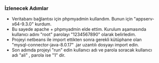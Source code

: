 
### İzlenecek Adımlar

-  Veritabanı bağlantısı için phpmyadmin kullandım. Bunun için "appserv-x64-9.3.0" kurdum.
-  Bu sayede apache + phpmyadmin elde ettim. Kurulum aşamasında kullanıcı adını "root" parolayı "1234567890" olarak belirledim.
-  Projeyi netbeans ile import ettikten sonra gerekli kütüphane olan "mysql-connector-java-8.0.17" .jar uzantılı dosyayı import edin. 
-  Son adımda projeyi "run" edin kullanıcı adı ve parola soracak kullanıcı adı "ali" , parola ise "1" dir.
